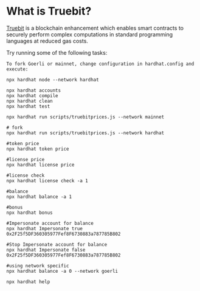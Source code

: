 # What is Truebit?
[Truebit](https://truebit.io/) is a blockchain enhancement which enables smart contracts to securely perform complex computations in standard programming languages at reduced gas costs. 


Try running some of the following tasks:

```shell
To fork Goerli or mainnet, change configuration in hardhat.config and execute:

npx hardhat node --network hardhat

npx hardhat accounts
npx hardhat compile
npx hardhat clean
npx hardhat test

npx hardhat run scripts/truebitprices.js --network mainnet

# fork
npx hardhat run scripts/truebitprices.js --network hardhat

#token price
npx hardhat token price

#license price
npx hardhat license price

#license check
npx hardhat license check -a 1

#balance
npx hardhat balance -a 1 

#bonus
npx hardhat bonus

#Impersonate account for balance
npx hardhat Impersonate true 0x2F25f5DF360305977Fef8F6730883a787785B802

#Stop Impersonate account for balance
npx hardhat Impersonate false 0x2F25f5DF360305977Fef8F6730883a787785B802

#using network specific
npx hardhat balance -a 0 --network goerli

npx hardhat help
```
